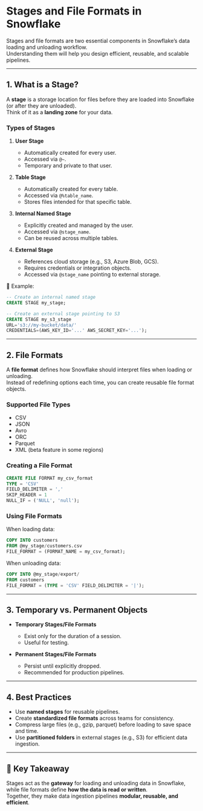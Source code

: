 # Stages and File Formats in Snowflake

Stages and file formats are two essential components in Snowflake’s data loading and unloading workflow.  
Understanding them will help you design efficient, reusable, and scalable pipelines.

---

## 1. What is a Stage?

A **stage** is a storage location for files before they are loaded into Snowflake (or after they are unloaded).  
Think of it as a **landing zone** for your data.

### Types of Stages
1. **User Stage**
   - Automatically created for every user.  
   - Accessed via `@~`.  
   - Temporary and private to that user.  

2. **Table Stage**
   - Automatically created for every table.  
   - Accessed via `@%table_name`.  
   - Stores files intended for that specific table.  

3. **Internal Named Stage**
   - Explicitly created and managed by the user.  
   - Accessed via `@stage_name`.  
   - Can be reused across multiple tables.  

4. **External Stage**
   - References cloud storage (e.g., S3, Azure Blob, GCS).  
   - Requires credentials or integration objects.  
   - Accessed via `@stage_name` pointing to external storage.  

📌 Example:
```sql
-- Create an internal named stage
CREATE STAGE my_stage;

-- Create an external stage pointing to S3
CREATE STAGE my_s3_stage
URL='s3://my-bucket/data/'
CREDENTIALS=(AWS_KEY_ID='...' AWS_SECRET_KEY='...');
```

---

## 2. File Formats

A **file format** defines how Snowflake should interpret files when loading or unloading.  
Instead of redefining options each time, you can create reusable file format objects.

### Supported File Types
- CSV  
- JSON  
- Avro  
- ORC  
- Parquet  
- XML (beta feature in some regions)  

### Creating a File Format
```sql
CREATE FILE FORMAT my_csv_format
TYPE = 'CSV'
FIELD_DELIMITER = ','
SKIP_HEADER = 1
NULL_IF = ('NULL', 'null');
```

### Using File Formats
When loading data:
```sql
COPY INTO customers
FROM @my_stage/customers.csv
FILE_FORMAT = (FORMAT_NAME = my_csv_format);
```

When unloading data:
```sql
COPY INTO @my_stage/export/
FROM customers
FILE_FORMAT = (TYPE = 'CSV' FIELD_DELIMITER = '|');
```

---

## 3. Temporary vs. Permanent Objects

- **Temporary Stages/File Formats**
  - Exist only for the duration of a session.  
  - Useful for testing.  

- **Permanent Stages/File Formats**
  - Persist until explicitly dropped.  
  - Recommended for production pipelines.  

---

## 4. Best Practices

- Use **named stages** for reusable pipelines.  
- Create **standardized file formats** across teams for consistency.  
- Compress large files (e.g., gzip, parquet) before loading to save space and time.  
- Use **partitioned folders** in external stages (e.g., S3) for efficient data ingestion.  

---

## 📌 Key Takeaway
Stages act as the **gateway** for loading and unloading data in Snowflake, while file formats define **how the data is read or written**.  
Together, they make data ingestion pipelines **modular, reusable, and efficient**.
